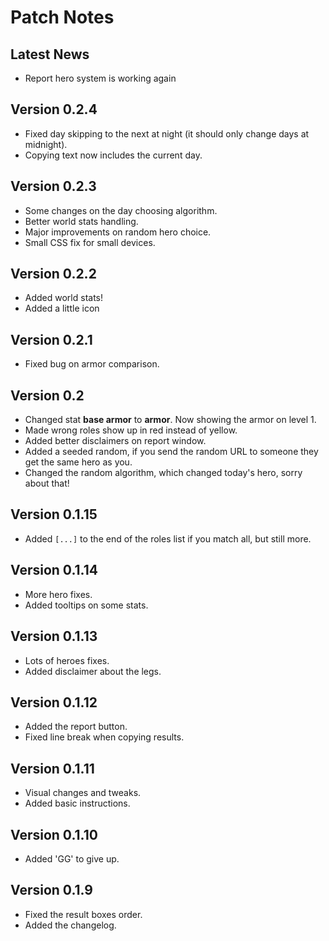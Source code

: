 # Patch Notes

## Latest News
- Report hero system is working again

## Version 0.2.4
- Fixed day skipping to the next at night (it should only change days at midnight).
- Copying text now includes the current day.

## Version 0.2.3
- Some changes on the day choosing algorithm.
- Better world stats handling.
- Major improvements on random hero choice.
- Small CSS fix for small devices.

## Version 0.2.2
- Added world stats!
- Added a little icon

## Version 0.2.1
- Fixed bug on armor comparison.

## Version 0.2
- Changed stat **base armor** to **armor**. Now showing the armor on level 1.
- Made wrong roles show up in red instead of yellow.
- Added better disclaimers on report window.
- Added a seeded random, if you send the random URL to someone they get the same hero as you.
- Changed the random algorithm, which changed today's hero, sorry about that!

## Version 0.1.15
- Added `[...]` to the end of the roles list if you match all, but still more.

## Version 0.1.14
- More hero fixes.
- Added tooltips on some stats.

## Version 0.1.13
- Lots of heroes fixes.
- Added disclaimer about the legs.

## Version 0.1.12
- Added the report button.
- Fixed line break when copying results.

## Version 0.1.11
- Visual changes and tweaks.
- Added basic instructions.

## Version 0.1.10
- Added 'GG' to give up.

## Version 0.1.9
- Fixed the result boxes order.
- Added the changelog.